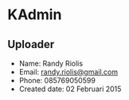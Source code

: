# KAdmin

## Uploader
* Name: Randy Riolis
* Email: randy.riolis@gmail.com
* Phone: 085769050599
* Created date: 02 Februari 2015

